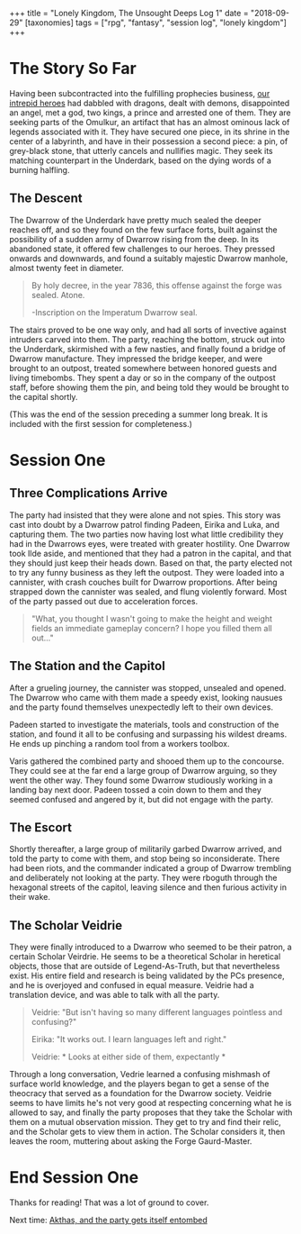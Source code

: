 +++
title = "Lonely Kingdom, The Unsought Deeps Log 1"
date = "2018-09-29"
[taxonomies]
tags = ["rpg", "fantasy", "session log", "lonely kingdom"]
+++


# The Story So Far

Having been subcontracted into the fulfilling prophecies business, [our intrepid heroes](@/blog/lonely_kingdom_dramatis_personae.md)
had dabbled with dragons, dealt with demons, disappointed an angel, met a god, two kings, a prince and arrested one of them. They are seeking parts of the Omulkur, an artifact that has an almost ominous lack of legends associated with it.
They have secured one piece, in its shrine in the center of a labyrinth, and have in their possession a second piece: a pin, of grey-black stone, that utterly cancels and nullifies magic.
They seek its matching counterpart in the Underdark, based on the dying words of a burning halfling.

## The Descent
The Dwarrow of the Underdark have pretty much sealed the deeper reaches off, and so they found on the few surface forts, built against the possibility of a sudden army of Dwarrow rising from the deep. In its abandoned state, it offered few challenges to our heroes. They pressed onwards and downwards, and found a suitably majestic Dwarrow manhole, almost twenty feet in diameter.

> By holy decree, in the year 7836, this offense against the forge was sealed. Atone.
>
> -Inscription on the Imperatum Dwarrow seal.

The stairs proved to be one way only, and had all sorts of invective against intruders carved into them. The party, reaching the bottom, struck out into the Underdark, skirmished with a few nasties, and finally found a bridge of Dwarrow manufacture. They impressed the bridge keeper, and were brought to an outpost, treated somewhere between honored guests and living timebombs. They spent a day or so in the company of the outpost staff, before showing them the pin, and being told they would be brought to the capital shortly.

(This was the end of the session preceding a summer long break. It is included with the first session for completeness.)

# Session One
## Three Complications Arrive
The party had insisted that they were alone and not spies. This story was cast into doubt by a Dwarrow patrol finding Padeen, Eirika and Luka, and capturing them. The two parties now having lost what little credibility they had in the Dwarrows eyes, were treated with greater hostility. One Dwarrow took Ilde aside, and mentioned that they had a patron in the capital, and that they should just keep their heads down. Based on that, the party elected not to try any funny business as they left the outpost.
 They were loaded into a cannister, with crash couches built for Dwarrow proportions. After being strapped down the cannister was sealed, and flung violently forward. Most of the party passed out due to acceleration forces.

> "What, you thought I wasn't going to make the height and weight fields an immediate gameplay concern? I hope you filled them all out..."

## The Station and the Capitol
After a grueling  journey, the cannister was stopped, unsealed and opened. The Dwarrow who came with them made a speedy exist, looking nausues and the party found themselves unexpectedly left to their own devices.

Padeen started to investigate the materials, tools and construction of the station, and found it all to be confusing and surpassing his wildest dreams. He ends up pinching a random tool from a workers toolbox.

 Varis gathered the combined party and shooed them up to the concourse. They could see at the far end a large group of Dwarrow arguing, so they went the other way. They found some Dwarrow studiously working in a landing bay next door. Padeen tossed a coin down to them and they seemed confused and angered by it, but did not engage with the party.

## The Escort
Shortly thereafter, a large group of militarily garbed Dwarrow arrived, and told the party to come with them, and stop being so inconsiderate. There had been riots, and the commander indicated a group of Dwarrow trembling and deliberately not looking at the party. They were rboguth through the hexagonal streets of the capitol, leaving silence and then furious activity in their wake.

## The Scholar Veidrie
They were finally introduced to a Dwarrow who seemed to be their patron, a certain Scholar Veirdrie. He seems to be a theoretical Scholar in heretical objects, those that are outside of Legend-As-Truth, but that nevertheless exist. His entire field and research is being validated by the PCs presence, and he is overjoyed and confused in equal measure. Veidrie had a translation device, and was able to talk with all the party.
> Veidrie: "But isn't having so many different languages pointless and confusing?"
>
> Eirika: "It works out. I learn languages left and right."
>
> Veidrie: * Looks at either side of them, expectantly *

Through a long conversation, Vedrie learned a confusing mishmash of surface world knowledge, and the players began to get a sense of the theocracy that served as a foundation for the Dwarrow society.
Veidrie seems to have limits he's not very good at respecting concerning what he is allowed to say, and finally the party proposes that they take the Scholar with them on a mutual observation mission. They get to try and find their relic, and the Scholar gets to view them in action. The Scholar considers it, then leaves the room, muttering about asking the Forge Gaurd-Master.

# End Session One
Thanks for reading! That was a lot of ground to cover.

Next time: [Akthas, and the party gets itself entombed](@/blog/lonely_kingdom_log2.md) 